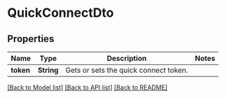 # QuickConnectDto

## Properties
Name | Type | Description | Notes
------------ | ------------- | ------------- | -------------
**token** | **String** | Gets or sets the quick connect token. | 

[[Back to Model list]](../README.md#documentation-for-models) [[Back to API list]](../README.md#documentation-for-api-endpoints) [[Back to README]](../README.md)


